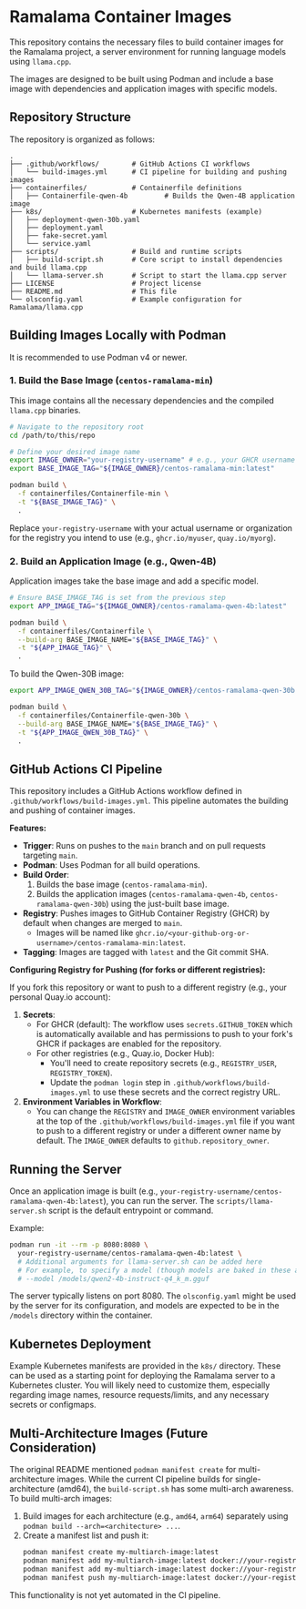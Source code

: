 # Ramalama Container Images

This repository contains the necessary files to build container images for the Ramalama project, a server environment for running language models using `llama.cpp`.

The images are designed to be built using Podman and include a base image with dependencies and application images with specific models.

## Repository Structure

The repository is organized as follows:

```
.
├── .github/workflows/        # GitHub Actions CI workflows
│   └── build-images.yml      # CI pipeline for building and pushing images
├── containerfiles/           # Containerfile definitions
│   ├── Containerfile-qwen-4b         # Builds the Qwen-4B application image
├── k8s/                      # Kubernetes manifests (example)
│   ├── deployment-qwen-30b.yaml
│   ├── deployment.yaml
│   ├── fake-secret.yaml
│   └── service.yaml
├── scripts/                  # Build and runtime scripts
│   ├── build-script.sh       # Core script to install dependencies and build llama.cpp
│   └── llama-server.sh       # Script to start the llama.cpp server
├── LICENSE                   # Project license
├── README.md                 # This file
└── olsconfig.yaml            # Example configuration for Ramalama/llama.cpp
```

## Building Images Locally with Podman

It is recommended to use Podman v4 or newer.

### 1. Build the Base Image (`centos-ramalama-min`)

This image contains all the necessary dependencies and the compiled `llama.cpp` binaries.

```bash
# Navigate to the repository root
cd /path/to/this/repo

# Define your desired image name
export IMAGE_OWNER="your-registry-username" # e.g., your GHCR username like "myuser" or quay.io username
export BASE_IMAGE_TAG="${IMAGE_OWNER}/centos-ramalama-min:latest"

podman build \
  -f containerfiles/Containerfile-min \
  -t "${BASE_IMAGE_TAG}" \
  .
```
Replace `your-registry-username` with your actual username or organization for the registry you intend to use (e.g., `ghcr.io/myuser`, `quay.io/myorg`).

### 2. Build an Application Image (e.g., Qwen-4B)

Application images take the base image and add a specific model.

```bash
# Ensure BASE_IMAGE_TAG is set from the previous step
export APP_IMAGE_TAG="${IMAGE_OWNER}/centos-ramalama-qwen-4b:latest"

podman build \
  -f containerfiles/Containerfile \
  --build-arg BASE_IMAGE_NAME="${BASE_IMAGE_TAG}" \
  -t "${APP_IMAGE_TAG}" \
  .
```

To build the Qwen-30B image:
```bash
export APP_IMAGE_QWEN_30B_TAG="${IMAGE_OWNER}/centos-ramalama-qwen-30b:latest"

podman build \
  -f containerfiles/Containerfile-qwen-30b \
  --build-arg BASE_IMAGE_NAME="${BASE_IMAGE_TAG}" \
  -t "${APP_IMAGE_QWEN_30B_TAG}" \
  .
```

## GitHub Actions CI Pipeline

This repository includes a GitHub Actions workflow defined in `.github/workflows/build-images.yml`. This pipeline automates the building and pushing of container images.

**Features:**

*   **Trigger**: Runs on pushes to the `main` branch and on pull requests targeting `main`.
*   **Podman**: Uses Podman for all build operations.
*   **Build Order**:
    1.  Builds the base image (`centos-ramalama-min`).
    2.  Builds the application images (`centos-ramalama-qwen-4b`, `centos-ramalama-qwen-30b`) using the just-built base image.
*   **Registry**: Pushes images to GitHub Container Registry (GHCR) by default when changes are merged to `main`.
    *   Images will be named like `ghcr.io/<your-github-org-or-username>/centos-ramalama-min:latest`.
*   **Tagging**: Images are tagged with `latest` and the Git commit SHA.

**Configuring Registry for Pushing (for forks or different registries):**

If you fork this repository or want to push to a different registry (e.g., your personal Quay.io account):

1.  **Secrets**:
    *   For GHCR (default): The workflow uses `secrets.GITHUB_TOKEN` which is automatically available and has permissions to push to your fork's GHCR if packages are enabled for the repository.
    *   For other registries (e.g., Quay.io, Docker Hub):
        *   You'll need to create repository secrets (e.g., `REGISTRY_USER`, `REGISTRY_TOKEN`).
        *   Update the `podman login` step in `.github/workflows/build-images.yml` to use these secrets and the correct registry URL.
2.  **Environment Variables in Workflow**:
    *   You can change the `REGISTRY` and `IMAGE_OWNER` environment variables at the top of the `.github/workflows/build-images.yml` file if you want to push to a different registry or under a different owner name by default. The `IMAGE_OWNER` defaults to `github.repository_owner`.

## Running the Server

Once an application image is built (e.g., `your-registry-username/centos-ramalama-qwen-4b:latest`), you can run the server. The `scripts/llama-server.sh` script is the default entrypoint or command.

Example:
```bash
podman run -it --rm -p 8080:8080 \
  your-registry-username/centos-ramalama-qwen-4b:latest \
  # Additional arguments for llama-server.sh can be added here
  # For example, to specify a model (though models are baked in these app images):
  # --model /models/qwen2-4b-instruct-q4_k_m.gguf
```
The server typically listens on port 8080. The `olsconfig.yaml` might be used by the server for its configuration, and models are expected to be in the `/models` directory within the container.

## Kubernetes Deployment

Example Kubernetes manifests are provided in the `k8s/` directory. These can be used as a starting point for deploying the Ramalama server to a Kubernetes cluster. You will likely need to customize them, especially regarding image names, resource requests/limits, and any necessary secrets or configmaps.

## Multi-Architecture Images (Future Consideration)

The original README mentioned `podman manifest create` for multi-architecture images. While the current CI pipeline builds for single-architecture (amd64), the `build-script.sh` has some multi-arch awareness.
To build multi-arch images:
1. Build images for each architecture (e.g., `amd64`, `arm64`) separately using `podman build --arch=<architecture> ...`.
2. Create a manifest list and push it:
   ```bash
   podman manifest create my-multiarch-image:latest
   podman manifest add my-multiarch-image:latest docker://your-registry/image:amd64-tag
   podman manifest add my-multiarch-image:latest docker://your-registry/image:arm64-tag
   podman manifest push my-multiarch-image:latest docker://your-registry/my-multiarch-image:latest
   ```
This functionality is not yet automated in the CI pipeline.
